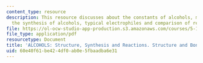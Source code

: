 ```yaml
---
content_type: resource
description: This resource discusses about the constants of alcohols, methods for
  the synthesis of alcohols, typical electrophiles and comparison of reducing agents.
file: https://ol-ocw-studio-app-production.s3.amazonaws.com/courses/5-12-organic-chemistry-i-spring-2003/60e40f61be424df0ab0e5fbaadba6e31_12.pdf
file_type: application/pdf
resourcetype: Document
title: 'ALCOHOLS: Structure, Synthesis and Reactions. Structure and Bonding'
uid: 60e40f61-be42-4df0-ab0e-5fbaadba6e31
---
```

